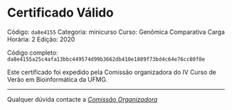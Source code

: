 # Certificado Válido

Código: `da8e4155`
Categoria: minicurso
Curso: Genômica Comparativa
Carga Horária: 2
Edição: 2020


Código completo: `da8e4155a25c4afa13bbc449574d99b3662db410e1889f73bd4c64e76cc80f8e`


Este certificado foi expedido pela Comissão organizadora do IV Curso de Verão em Bioinformática da UFMG.

----

Qualquer dúvida contacte a [_Comissão Organizadora_](<mailto:cursobioinfoufmg@gmail.com$subject=[Certificados]>)


